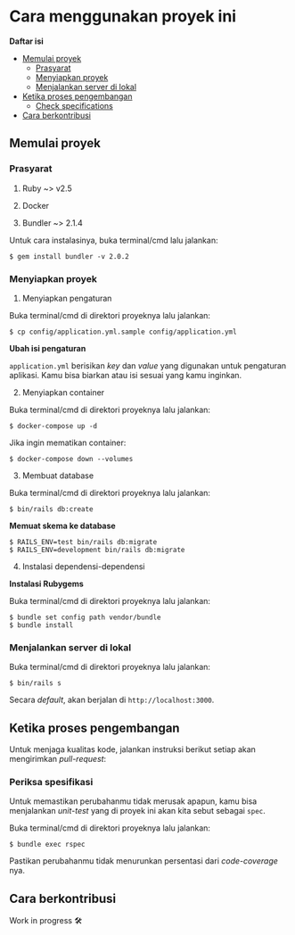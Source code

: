 # Cara menggunakan proyek ini

**Daftar isi**

* [Memulai proyek](#memulai-proyek)
  + [Prasyarat](#prasyarat)
  + [Menyiapkan proyek](#menyiapkan-proyek)
  + [Menjalankan server di lokal](#menjalankan-server-di-lokal)
* [Ketika proses pengembangan](#ketika-proses-pengembangan)
  + [Check specifications](#check-specifications)
* [Cara berkontribusi](#cara-berkontribusi)

## Memulai proyek

### Prasyarat

1. Ruby ~> v2.5

2. Docker

3. Bundler ~> 2.1.4

Untuk cara instalasinya, buka terminal/cmd lalu jalankan:

```console
$ gem install bundler -v 2.0.2
```

### Menyiapkan proyek

1. Menyiapkan pengaturan

Buka terminal/cmd di direktori proyeknya lalu jalankan:

```console
$ cp config/application.yml.sample config/application.yml
```

**Ubah isi pengaturan**

`application.yml` berisikan _key_ dan _value_ yang digunakan untuk pengaturan aplikasi.
Kamu bisa biarkan atau isi sesuai yang kamu inginkan.

2. Menyiapkan container

Buka terminal/cmd di direktori proyeknya lalu jalankan:

```console
$ docker-compose up -d
```

Jika ingin mematikan container:

```console
$ docker-compose down --volumes
```

3. Membuat database

Buka terminal/cmd di direktori proyeknya lalu jalankan:

```console
$ bin/rails db:create
```

**Memuat skema ke database**

```console
$ RAILS_ENV=test bin/rails db:migrate
$ RAILS_ENV=development bin/rails db:migrate
```

4. Instalasi dependensi-dependensi

**Instalasi Rubygems**

Buka terminal/cmd di direktori proyeknya lalu jalankan:

```console
$ bundle set config path vendor/bundle
$ bundle install
```

### Menjalankan server di lokal

Buka terminal/cmd di direktori proyeknya lalu jalankan:

```console
$ bin/rails s
```

Secara _default_, akan berjalan di `http://localhost:3000`.

## Ketika proses pengembangan

Untuk menjaga kualitas kode, jalankan instruksi berikut setiap akan mengirimkan _pull-request_:

### Periksa spesifikasi

Untuk memastikan perubahanmu tidak merusak apapun, kamu bisa menjalankan _unit-test_
yang di proyek ini akan kita sebut sebagai `spec`.

Buka terminal/cmd di direktori proyeknya lalu jalankan:

```console
$ bundle exec rspec
```

Pastikan perubahanmu tidak menurunkan persentasi dari _code-coverage_ nya.

## Cara berkontribusi

Work in progress 🛠

